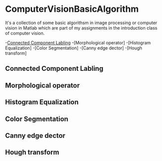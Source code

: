 # ComputerVisionBasicAlgorithm

It's a collection of some basic algorithsm in image processing or computer vision in Matlab which are part of my assignments in the introduction class of computer vision. 


-[Connected Component Labling](#Connected-Component-Labling)
-[Morphological operator]
-[Histogram Equalization]
-[Color Segmentation]
-[Canny edge dector]
-[Hough transform]
## Connected Component Labling
## Morphological operator
## Histogram Equalization
## Color Segmentation
## Canny edge dector 
## Hough transform


